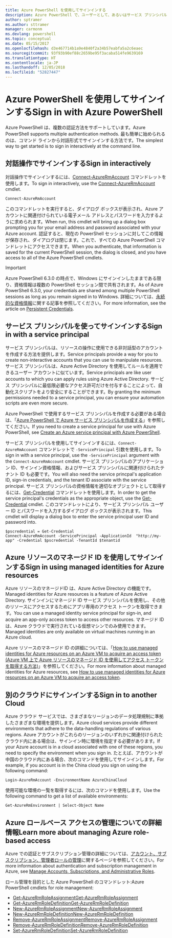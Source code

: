 ```yaml
---
title: Azure PowerShell を使用してサインインする
description: Azure PowerShell で、ユーザーとして、あるいはサービス プリンシパルまたは Azure リソースのマネージド ID を使用してサインインする方法。
author: sptramer
ms.author: sttramer
manager: carmonm
ms.devlang: powershell
ms.topic: conceptual
ms.date: 05/15/2017
ms.openlocfilehash: d3e467714b1a9e4840f2a34b57eabfa5a2c6eaec
ms.sourcegitcommit: 93f93b90ef88c2659be95f3acaba514fe9639169
ms.translationtype: HT
ms.contentlocale: ja-JP
ms.lasthandoff: 12/05/2018
ms.locfileid: "52827447"
---
```

# <a name="sign-in-with-azure-powershell"></a><span data-ttu-id="2da66-103">Azure PowerShell を使用してサインインする</span><span class="sxs-lookup"><span data-stu-id="2da66-103">Sign in with Azure PowerShell</span></span>

<span data-ttu-id="2da66-104">Azure PowerShell は、複数の認証方法をサポートしています。</span><span class="sxs-lookup"><span data-stu-id="2da66-104">Azure PowerShell supports multiple authentication methods.</span></span> <span data-ttu-id="2da66-105">最も簡単に始められるのは、コマンド ラインから対話形式でサインインする方法です。</span><span class="sxs-lookup"><span data-stu-id="2da66-105">The simplest way to get started is to sign in interactively at the command line.</span></span>

## <a name="sign-in-interactively"></a><span data-ttu-id="2da66-106">対話操作でサインインする</span><span class="sxs-lookup"><span data-stu-id="2da66-106">Sign in interactively</span></span>

<span data-ttu-id="2da66-107">対話操作でサインインするには、[Connect-AzureRmAccount](/powershell/module/azurerm.profile/connect-azurermaccount) コマンドレットを使用します。</span><span class="sxs-lookup"><span data-stu-id="2da66-107">To sign in interactively, use the [Connect-AzureRmAccount](/powershell/module/azurerm.profile/connect-azurermaccount) cmdlet.</span></span>

```azurepowershell-interactive
Connect-AzureRmAccount
```

<span data-ttu-id="2da66-108">このコマンドレットを実行すると、ダイアログ ボックスが表示され、Azure アカウントに関連付けられている電子メール アドレスとパスワードを入力するように求められます。</span><span class="sxs-lookup"><span data-stu-id="2da66-108">When run, this cmdlet will bring up a dialog box prompting you for your email address and password associated with your Azure account.</span></span> <span data-ttu-id="2da66-109">認証すると、現在の PowerShell セッションに対してこの情報が保存され、ダイアログは閉じます。これで、すべての Azure PowerShell コマンドレットにアクセスできます。</span><span class="sxs-lookup"><span data-stu-id="2da66-109">When you authenticate, that information is saved for the current PowerShell session, the dialog is closed, and you have access to all of the Azure PowerShell cmdlets.</span></span>

> [!IMPORTANT]
> <span data-ttu-id="2da66-110">Azure PowerShell 6.3.0 の時点で、Windows にサインインしたままである限り、資格情報は複数の PowerShell セッション間で共有されます。</span><span class="sxs-lookup"><span data-stu-id="2da66-110">As of Azure PowerShell 6.3.0, your credentials are shared among multiple PowerShell sessions as long as you remain signed in to Windows.</span></span> <span data-ttu-id="2da66-111">詳細については、[永続的な資格情報](context-persistence.md)に関する記事を参照してください。</span><span class="sxs-lookup"><span data-stu-id="2da66-111">For more information, see the article on [Persistent Credentials](context-persistence.md).</span></span>

## <a name="sign-in-with-a-service-principal"></a><span data-ttu-id="2da66-112">サービス プリンシパルを使ってサインインする</span><span class="sxs-lookup"><span data-stu-id="2da66-112">Sign in with a service principal</span></span>

<span data-ttu-id="2da66-113">サービス プリンシパルは、リソースの操作に使用できる非対話型のアカウントを作成する方法を提供します。</span><span class="sxs-lookup"><span data-stu-id="2da66-113">Service principals provide a way for you to create non-interactive accounts that you can use to manipulate resources.</span></span> <span data-ttu-id="2da66-114">サービス プリンシパルは、Azure Active Directory を使用してルールを適用できるユーザー アカウントに似ています。</span><span class="sxs-lookup"><span data-stu-id="2da66-114">Service principals are like user accounts to which you can apply rules using Azure Active Directory.</span></span> <span data-ttu-id="2da66-115">サービス プリンシパルに最低限必要なアクセス許可だけを付与することによって、自動化スクリプトをより安全にすることができます。</span><span class="sxs-lookup"><span data-stu-id="2da66-115">By granting the minimum permissions needed to a service principal, you can ensure your automation scripts are even more secure.</span></span>

<span data-ttu-id="2da66-116">Azure PowerShell で使用するサービス プリンシパルを作成する必要がある場合は、「[Azure PowerShell で Azure サービス プリンシパルを作成する](create-azure-service-principal-azureps.md)」を参照してください。</span><span class="sxs-lookup"><span data-stu-id="2da66-116">If you need to create a service principal for use with Azure PowerShell, see [Create an Azure service principal with Azure PowerShell](create-azure-service-principal-azureps.md).</span></span>

<span data-ttu-id="2da66-117">サービス プリンシパルを使用してサインインするには、`Connect-AzureRmAccount` コマンドレットで `-ServicePrincipal` 引数を使用します。</span><span class="sxs-lookup"><span data-stu-id="2da66-117">To sign in with a service principal, use the `-ServicePrincipal` argument with the `Connect-AzureRmAccount` cmdlet.</span></span> <span data-ttu-id="2da66-118">サービス プリンシパルのアプリケーション ID、サインイン資格情報、およびサービス プリンシパルに関連付けられたテナント ID も必要です。</span><span class="sxs-lookup"><span data-stu-id="2da66-118">You will also need the service princpal's application ID, sign-in credentials, and the tenant ID associate with the service principal.</span></span> <span data-ttu-id="2da66-119">サービス プリンシパルの資格情報を適切なオブジェクトとして取得するには、[Get-Credential](/powershell/module/microsoft.powershell.security/get-credential) コマンドレットを使用します。</span><span class="sxs-lookup"><span data-stu-id="2da66-119">In order to get the service principal's credentials as the appropriate object, use the [Get-Credential](/powershell/module/microsoft.powershell.security/get-credential) cmdlet.</span></span> <span data-ttu-id="2da66-120">このコマンドレットにより、サービス プリンシパル ユーザー ID とパスワードを入力するダイアログ ボックスが表示されます。</span><span class="sxs-lookup"><span data-stu-id="2da66-120">This cmdlet will display a dialog box to enter the service principal user ID and password into.</span></span>

```azurepowershell-interactive
$pscredential = Get-Credential
Connect-AzureRmAccount -ServicePrincipal -ApplicationId  "http://my-app" -Credential $pscredential -TenantId $tenantid
```

## <a name="sign-in-using-managed-identities-for-azure-resources"></a><span data-ttu-id="2da66-121">Azure リソースのマネージド ID を使用してサインインする</span><span class="sxs-lookup"><span data-stu-id="2da66-121">Sign in using managed identities for Azure resources</span></span>

<span data-ttu-id="2da66-122">Azure リソースのマネージドID は、Azure Active Directory の機能です。</span><span class="sxs-lookup"><span data-stu-id="2da66-122">Managed identities for Azure resources is a feature of Azure Active Directory.</span></span> <span data-ttu-id="2da66-123">サインインにマネージド ID サービス プリンシパルを使用し、その他のリソースにアクセスするためにアプリ専用のアクセス トークンを取得できます。</span><span class="sxs-lookup"><span data-stu-id="2da66-123">You can use a managed identity service principal for sign-in, and acquire an app-only access token to access other resources.</span></span> <span data-ttu-id="2da66-124">マネージド ID は、Azure クラウドで実行されている仮想マシンでのみ使用できます。</span><span class="sxs-lookup"><span data-stu-id="2da66-124">Managed identities are only available on virtual machines running in an Azure cloud.</span></span>

<span data-ttu-id="2da66-125">Azure リソースのマネージド ID の詳細については、「[How to use managed identities for Azure resources on an Azure VM to acquire an access token (Azure VM 上で Azure リソースのマネージド ID を使用してアクセス トークンを取得する方法)](/azure/active-directory/managed-identities-azure-resources/how-to-use-vm-token)」を参照してください。</span><span class="sxs-lookup"><span data-stu-id="2da66-125">For more information about managed identities for Azure resources, see [How to use managed identities for Azure resources on an Azure VM to acquire an access token](/azure/active-directory/managed-identities-azure-resources/how-to-use-vm-token).</span></span>

## <a name="sign-in-to-another-cloud"></a><span data-ttu-id="2da66-126">別のクラウドにサインインする</span><span class="sxs-lookup"><span data-stu-id="2da66-126">Sign in to another Cloud</span></span>

<span data-ttu-id="2da66-127">Azure クラウド サービスでは、さまざまなリージョンのデータ処理規制に準拠したさまざまな環境を提供します。</span><span class="sxs-lookup"><span data-stu-id="2da66-127">Azure cloud services provide different environments that adhere to the data-handling regulations of various regions.</span></span> <span data-ttu-id="2da66-128">Azure アカウントがこれらのリージョンのいずれかに関連付けられたクラウド内にある場合は、サインイン時に環境を指定する必要があります。</span><span class="sxs-lookup"><span data-stu-id="2da66-128">If your Azure account is in a cloud associated with one of these regions, you need to specify the environment when you sign in.</span></span> <span data-ttu-id="2da66-129">たとえば、アカウントが中国のクラウド内にある場合、次のコマンドを使用してサインインします。</span><span class="sxs-lookup"><span data-stu-id="2da66-129">For example, if you account is in the China cloud you sign on using the following command:</span></span>

```azurepowershell-interactive
Login-AzureRmAccount -EnvironmentName AzureChinaCloud
```

<span data-ttu-id="2da66-130">使用可能な環境の一覧を取得するには、次のコマンドを使用します。</span><span class="sxs-lookup"><span data-stu-id="2da66-130">Use the following command to get a list of available environments:</span></span>

```azurepowershell-interactive
Get-AzureRmEnvironment | Select-Object Name
```

## <a name="learn-more-about-managing-azure-role-based-access"></a><span data-ttu-id="2da66-131">Azure ロールベース アクセスの管理についての詳細情報</span><span class="sxs-lookup"><span data-stu-id="2da66-131">Learn more about managing Azure role-based access</span></span>

<span data-ttu-id="2da66-132">Azure での認証とサブスクリプション管理の詳細については、[アカウント、サブスクリプション、管理者ロールの管理](/azure/active-directory/role-based-access-control-configure)に関するページを参照してください。</span><span class="sxs-lookup"><span data-stu-id="2da66-132">For more information about authentication and subscription management in Azure, see [Manage Accounts, Subscriptions, and Administrative Roles](/azure/active-directory/role-based-access-control-configure).</span></span>

<span data-ttu-id="2da66-133">ロール管理を目的とした Azure PowerShell のコマンドレット:</span><span class="sxs-lookup"><span data-stu-id="2da66-133">Azure PowerShell cmdlets for role management:</span></span>

* [<span data-ttu-id="2da66-134">Get-AzureRmRoleAssignment</span><span class="sxs-lookup"><span data-stu-id="2da66-134">Get-AzureRmRoleAssignment</span></span>](/powershell/module/AzureRM.Resources/Get-AzureRmRoleAssignment)
* [<span data-ttu-id="2da66-135">Get-AzureRmRoleDefinition</span><span class="sxs-lookup"><span data-stu-id="2da66-135">Get-AzureRmRoleDefinition</span></span>](/powershell/module/AzureRM.Resources/Get-AzureRmRoleDefinition)
* [<span data-ttu-id="2da66-136">New-AzureRmRoleAssignment</span><span class="sxs-lookup"><span data-stu-id="2da66-136">New-AzureRmRoleAssignment</span></span>](/powershell/module/AzureRM.Resources/New-AzureRmRoleAssignment)
* [<span data-ttu-id="2da66-137">New-AzureRmRoleDefinition</span><span class="sxs-lookup"><span data-stu-id="2da66-137">New-AzureRmRoleDefinition</span></span>](/powershell/module/AzureRM.Resources/New-AzureRmRoleDefinition)
* [<span data-ttu-id="2da66-138">Remove-AzureRmRoleAssignment</span><span class="sxs-lookup"><span data-stu-id="2da66-138">Remove-AzureRmRoleAssignment</span></span>](/powershell/module/AzureRM.Resources/Remove-AzureRmRoleAssignment)
* [<span data-ttu-id="2da66-139">Remove-AzureRmRoleDefinition</span><span class="sxs-lookup"><span data-stu-id="2da66-139">Remove-AzureRmRoleDefinition</span></span>](/powershell/module/AzureRM.Resources/Remove-AzureRmRoleDefinition)
* [<span data-ttu-id="2da66-140">Set-AzureRmRoleDefinition</span><span class="sxs-lookup"><span data-stu-id="2da66-140">Set-AzureRmRoleDefinition</span></span>](/powershell/moduel/AzureRM.Resources/Set-AzureRmRoleDefinition)

